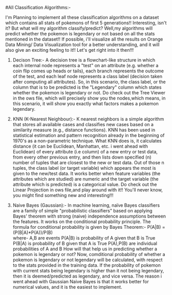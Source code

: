 #All Classification Algorithms:-


I'm Planning to implement all these classification algorithms on a dataset which contains all stats of pokemons of first 5 generations!!
Interesting, isn't it? But what will my algorithm classify/predict? Well,my algorithms will predict whether the pokemon is legendary or not based on all the stats mentioned in the dataset!! If possible, i'll visualize all the results on Orange Data Mining/ Data Visualization tool for a better understanding, and it will also give an exciting feeling to it!!
Let's get right into it then!!!


1) Decison Tree:-
A decision tree is a flowchart-like structure in which each internal node represents a "test" on an attribute (e.g. whether a coin flip comes up heads or tails), each branch represents the outcome of the test, and each leaf node represents a class label (decision taken after computing all attributes).
So, in this scenario, the class label, or the column that is to be predicted is the "Legendary" column which states whether the pokemon is legendary or not. Do check out the Tree Viewer in the ows file, which will precisely show you the nodes,which means, in this scenario, it will show you exactly what factors makes a pokemon legendary.


2) KNN (K-Nearest Neighbour):-
K nearest neighbors is a simple algorithm that stores all available cases and classifies new cases based on a similarity measure (e.g., distance functions). KNN has been used in statistical estimation and pattern recognition already in the beginning of 1970's as a non-parametric technique.
What KNN does is, it calculates distance (it can be Euclidean, Manhattan, etc. i went ahead with Euclidean) of every attribute (i.e column) of a new entry or test data, from every other previous entry, and then lists down specified (n) number of tuples that are closest to the new or test data. Out of those n tuples, the class label (or target variable) which appears the most is given to the new/test data. It works better when feature variables (the attributes which are studied) are numeric and the target variable (the attribute which is predicted) is a categorical value. Do check out the Linear Projection in ows file,and play around with it!! You'll never know, you might find something new and interesting!!!


3) Naive Bayes (Gaussian):-
In machine learning, naïve Bayes classifiers are a family of simple "probabilistic classifiers" based on applying Bayes' theorem with strong (naive) independence assumptions between the features. It works on the conditional probability principle. The formula for conditional probability is given by Bayes Theorem:-
P(A|B) = (P(B|A)*P(A))/P(B)  
where-
A,B are events
P(A|B) is probability of A given that B is True
P(B|A) is probability of B given that A is True
P(A),P(B) are individual probabilities of A and B
How will that help us in predicting whether a pokemon is legendary or not? Now, comditional probability of whether a pokemon is legendary or not legendary will be calculated, with respect to the stats provided in the training data. If the probability of pokemon with current stats being legendary is higher than it not being legendary, then it is deemed/predicted as legendary, and vice versa.
The reason i went ahead with Gaussian Naive Bayes is that it works better for numerical values, and it is the easiest to implement.
